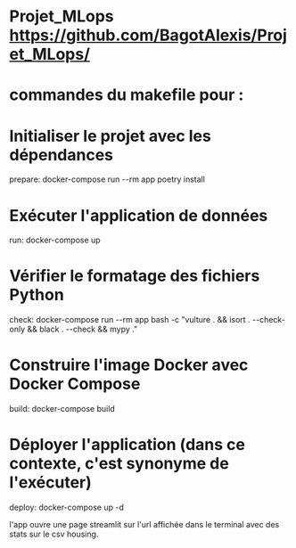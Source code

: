 # Projet_MLops https://github.com/BagotAlexis/Projet_MLops/
# commandes du makefile pour :

# Initialiser le projet avec les dépendances
prepare:
	docker-compose run --rm app poetry install

# Exécuter l'application de données
run:
	docker-compose up

# Vérifier le formatage des fichiers Python
check:
	docker-compose run --rm app bash -c "vulture . && isort . --check-only && black . --check && mypy ."

# Construire l'image Docker avec Docker Compose
build:
	docker-compose build

# Déployer l'application (dans ce contexte, c'est synonyme de l'exécuter)
deploy:
	docker-compose up -d


l'app ouvre une page streamlit sur l'url affichée dans le terminal avec des stats sur le csv housing.

